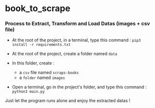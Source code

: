 # book_to_scrape

### Process to Extract, Transform and Load Datas (images + csv file)

- At the root of the project, in a terminal, type this command : `pip3 install -r requirements.txt`
- At the root of the project, create a folder named `data`
- In this folder, create : 
  - a `csv` file named `scraps-books`
  - a `folder` named `images`
  
- Open a terminal, go in the project's folder, and type this command : `python3 main.py`

Just let the program runs alone and enjoy the extracted datas ! 